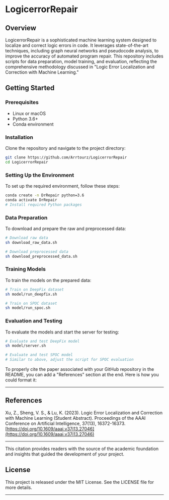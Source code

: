 # LogicerrorRepair

## Overview

LogicerrorRepair is a sophisticated machine learning system designed to localize and correct logic errors in code. It leverages state-of-the-art techniques, including graph neural networks and pseudocode analysis, to improve the accuracy of automated program repair. This repository includes scripts for data preparation, model training, and evaluation, reflecting the comprehensive methodology discussed in "Logic Error Localization and Correction with Machine Learning."

## Getting Started

### Prerequisites

- Linux or macOS
- Python 3.6+
- Conda environment

### Installation

Clone the repository and navigate to the project directory:

```bash
git clone https://github.com/Arrtourz/LogicerrorRepair
cd LogicerrorRepair
```

### Setting Up the Environment

To set up the required environment, follow these steps:

```bash
conda create -n DrRepair python=3.6
conda activate DrRepair
# Install required Python packages
```

### Data Preparation

To download and prepare the raw and preprocessed data:

```bash
# Download raw data
sh download_raw_data.sh

# Download preprocessed data
sh download_preprocessed_data.sh
```

### Training Models

To train the models on the prepared data:

```bash
# Train on DeepFix dataset
sh model/run_deepfix.sh

# Train on SPOC dataset
sh model/run_spoc.sh
```

### Evaluation and Testing

To evaluate the models and start the server for testing:

```bash
# Evaluate and test DeepFix model
sh model/server.sh

# Evaluate and test SPOC model
# Similar to above, adjust the script for SPOC evaluation
```

To properly cite the paper associated with your GitHub repository in the README, you can add a "References" section at the end. Here is how you could format it:

---

## References

Xu, Z., Sheng, V. S., & Lu, K. (2023). Logic Error Localization and Correction with Machine Learning (Student Abstract). Proceedings of the AAAI Conference on Artificial Intelligence, 37(13), 16372-16373. [https://doi.org/10.1609/aaai.v37i13.27046](https://doi.org/10.1609/aaai.v37i13.27046)

---

This citation provides readers with the source of the academic foundation and insights that guided the development of your project.

## License

This project is released under the MIT License. See the LICENSE file for more details.

---
